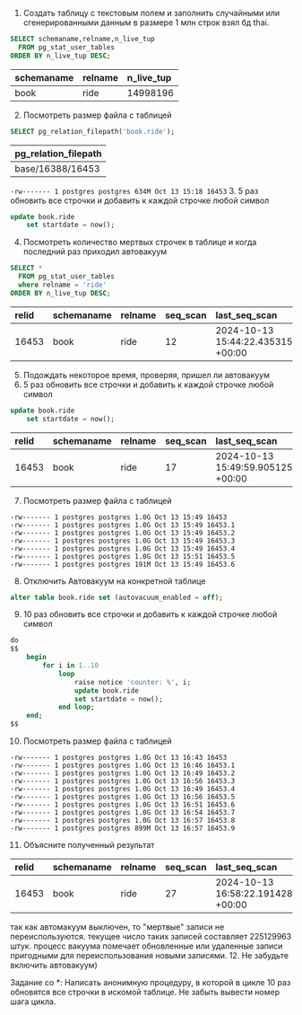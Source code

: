 1. Создать таблицу с текстовым полем и заполнить случайными или сгенерированными данным в размере 1 млн строк
взял бд thai.
```sql
SELECT schemaname,relname,n_live_tup
  FROM pg_stat_user_tables
ORDER BY n_live_tup DESC;
```

| schemaname | relname | n\_live\_tup |
| :--- | :--- | :--- |
| book | ride | 14998196 |

2. Посмотреть размер файла с таблицей
```sql
SELECT pg_relation_filepath('book.ride');
```
| pg\_relation\_filepath |
| :--- |
| base/16388/16453 |

`-rw------- 1 postgres postgres 634M Oct 13 15:18 16453`
3. 5 раз обновить все строчки и добавить к каждой строчке любой символ
```sql
update book.ride
    set startdate = now();
```
4. Посмотреть количество мертвых строчек в таблице и когда последний раз приходил
автовакуум
```sql
SELECT *
  FROM pg_stat_user_tables
  where relname = 'ride'
ORDER BY n_live_tup DESC;
```

| relid | schemaname | relname | seq\_scan | last\_seq\_scan | seq\_tup\_read | idx\_scan | last\_idx\_scan | idx\_tup\_fetch | n\_tup\_ins | n\_tup\_upd | n\_tup\_del | n\_tup\_hot\_upd | n\_tup\_newpage\_upd | n\_live\_tup | n\_dead\_tup | n\_mod\_since\_analyze | n\_ins\_since\_vacuum | last\_vacuum | last\_autovacuum | last\_analyze | last\_autoanalyze | vacuum\_count | autovacuum\_count | analyze\_count | autoanalyze\_count |
| :--- | :--- | :--- | :--- | :--- | :--- | :--- | :--- | :--- | :--- | :--- | :--- | :--- | :--- | :--- | :--- | :--- | :--- | :--- | :--- | :--- | :--- | :--- | :--- | :--- | :--- |
| 16453 | book | ride | 12 | 2024-10-13 15:44:22.435315 +00:00 | 135000501 | 0 | null | 0 | 15000000 | 75000000 | 0 | 198 | 74999802 | 15038171 | 60174738 | 30000000 | 0 | null | 2024-10-13 15:43:43.381184 +00:00 | null | 2024-10-13 15:43:44.751738 +00:00 | 0 | 2 | 0 | 2 |

5. Подождать некоторое время, проверяя, пришел ли автовакуум
6. 5 раз обновить все строчки и добавить к каждой строчке любой символ
```sql
update book.ride
    set startdate = now();
```

| relid | schemaname | relname | seq\_scan | last\_seq\_scan | seq\_tup\_read | idx\_scan | last\_idx\_scan | idx\_tup\_fetch | n\_tup\_ins | n\_tup\_upd | n\_tup\_del | n\_tup\_hot\_upd | n\_tup\_newpage\_upd | n\_live\_tup | n\_dead\_tup | n\_mod\_since\_analyze | n\_ins\_since\_vacuum | last\_vacuum | last\_autovacuum | last\_analyze | last\_autoanalyze | vacuum\_count | autovacuum\_count | analyze\_count | autoanalyze\_count |
| :--- | :--- | :--- | :--- | :--- | :--- | :--- | :--- | :--- | :--- | :--- | :--- | :--- | :--- | :--- | :--- | :--- | :--- | :--- | :--- | :--- | :--- | :--- | :--- | :--- | :--- |
| 16453 | book | ride | 17 | 2024-10-13 15:49:59.905125 +00:00 | 210000501 | 0 | null | 0 | 15000000 | 150000000 | 0 | 1262 | 149998738 | 15000000 | 0 | 105000000 | 0 | null | 2024-10-13 15:50:49.276989 +00:00 | null | 2024-10-13 15:43:44.751738 +00:00 | 0 | 3 | 0 | 2 |

7. Посмотреть размер файла с таблицей
```text
-rw------- 1 postgres postgres 1.0G Oct 13 15:49 16453
-rw------- 1 postgres postgres 1.0G Oct 13 15:49 16453.1
-rw------- 1 postgres postgres 1.0G Oct 13 15:49 16453.2
-rw------- 1 postgres postgres 1.0G Oct 13 15:49 16453.3
-rw------- 1 postgres postgres 1.0G Oct 13 15:49 16453.4
-rw------- 1 postgres postgres 1.0G Oct 13 15:51 16453.5
-rw------- 1 postgres postgres 191M Oct 13 15:49 16453.6
```

8. Отключить Автовакуум на конкретной таблице
```sql
alter table book.ride set (autovacuum_enabled = off);
```
9. 10 раз обновить все строчки и добавить к каждой строчке любой символ
```sql
do
$$
    begin
        for i in 1..10
            loop
                raise notice 'counter: %', i;
                update book.ride
                set startdate = now();
            end loop;
    end;
$$
```
10. Посмотреть размер файла с таблицей
```text
-rw------- 1 postgres postgres 1.0G Oct 13 16:43 16453
-rw------- 1 postgres postgres 1.0G Oct 13 16:46 16453.1
-rw------- 1 postgres postgres 1.0G Oct 13 16:49 16453.2
-rw------- 1 postgres postgres 1.0G Oct 13 16:56 16453.3
-rw------- 1 postgres postgres 1.0G Oct 13 16:49 16453.4
-rw------- 1 postgres postgres 1.0G Oct 13 16:56 16453.5
-rw------- 1 postgres postgres 1.0G Oct 13 16:51 16453.6
-rw------- 1 postgres postgres 1.0G Oct 13 16:54 16453.7
-rw------- 1 postgres postgres 1.0G Oct 13 16:57 16453.8
-rw------- 1 postgres postgres 899M Oct 13 16:57 16453.9
```
11. Объясните полученный результат

| relid | schemaname | relname | seq\_scan | last\_seq\_scan | seq\_tup\_read | idx\_scan | last\_idx\_scan | idx\_tup\_fetch | n\_tup\_ins | n\_tup\_upd | n\_tup\_del | n\_tup\_hot\_upd | n\_tup\_newpage\_upd | n\_live\_tup | n\_dead\_tup | n\_mod\_since\_analyze | n\_ins\_since\_vacuum | last\_vacuum | last\_autovacuum | last\_analyze | last\_autoanalyze | vacuum\_count | autovacuum\_count | analyze\_count | autoanalyze\_count |
| :--- | :--- | :--- | :--- | :--- | :--- | :--- | :--- | :--- | :--- | :--- | :--- | :--- | :--- | :--- | :--- | :--- | :--- | :--- | :--- | :--- | :--- | :--- | :--- | :--- | :--- |
| 16453 | book | ride | 27 | 2024-10-13 16:58:22.191428 +00:00 | 360000501 | 0 | null | 0 | 15000000 | 300000000 | 0 | 1926 | 299998074 | 15205467 | 225129963 | 150000000 | 0 | null | 2024-10-13 15:50:49.276989 +00:00 | null | 2024-10-13 15:50:53.238333 +00:00 | 0 | 3 | 0 | 3 |

так как автомакуум выключен, то "мертвые" записи не переиспользуются. текущее число таких записей составляет 
225129963 штук. процесс вакуума помечает обновленные или удаленные записи пригодными для переиспользования новыми записями.
12. Не забудьте включить автовакуум)

Задание со *:
Написать анонимную процедуру, в которой в цикле 10 раз обновятся все строчки в искомой таблице.
Не забыть вывести номер шага цикла.
